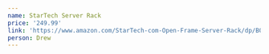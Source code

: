 ```yaml
---
name: StarTech Server Rack
price: '249.99'
link: 'https://www.amazon.com/StarTech-com-Open-Frame-Server-Rack/dp/B00O6GNLQE/'
person: Drew
---
```


